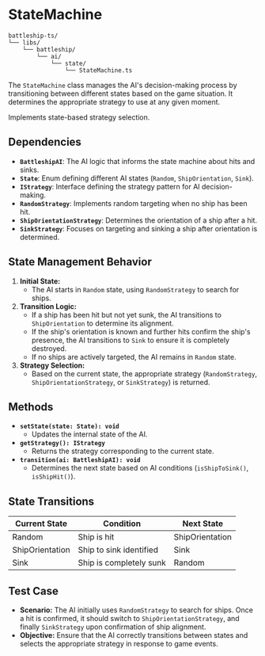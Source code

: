 # **StateMachine**

```plaintext
battleship-ts/
└── libs/
    └── battleship/
        └── ai/
            └── state/
                └── StateMachine.ts
```

The `StateMachine` class manages the AI's decision-making process by transitioning between different states based on the game situation. It determines the appropriate strategy to use at any given moment.

Implements state-based strategy selection.

## **Dependencies**
- **`BattleshipAI`**: The AI logic that informs the state machine about hits and sinks.
- **`State`**: Enum defining different AI states (`Random`, `ShipOrientation`, `Sink`).
- **`IStrategy`**: Interface defining the strategy pattern for AI decision-making.
- **`RandomStrategy`**: Implements random targeting when no ship has been hit.
- **`ShipOrientationStrategy`**: Determines the orientation of a ship after a hit.
- **`SinkStrategy`**: Focuses on targeting and sinking a ship after orientation is determined.

## **State Management Behavior**
1. **Initial State:**
   - The AI starts in `Random` state, using `RandomStrategy` to search for ships.
2. **Transition Logic:**
   - If a ship has been hit but not yet sunk, the AI transitions to `ShipOrientation` to determine its alignment.
   - If the ship's orientation is known and further hits confirm the ship's presence, the AI transitions to `Sink` to ensure it is completely destroyed.
   - If no ships are actively targeted, the AI remains in `Random` state.
3. **Strategy Selection:**
   - Based on the current state, the appropriate strategy (`RandomStrategy`, `ShipOrientationStrategy`, or `SinkStrategy`) is returned.

## **Methods**
- **`setState(state: State): void`**
  - Updates the internal state of the AI.
- **`getStrategy(): IStrategy`**
  - Returns the strategy corresponding to the current state.
- **`transition(ai: BattleshipAI): void`**
  - Determines the next state based on AI conditions (`isShipToSink()`, `isShipHit()`).

## **State Transitions**
| Current State       | Condition                     | Next State          |
|--------------------|-----------------------------|--------------------|
| Random            | Ship is hit                  | ShipOrientation    |
| ShipOrientation   | Ship to sink identified      | Sink               |
| Sink             | Ship is completely sunk      | Random             |

## **Test Case**
- **Scenario:** The AI initially uses `RandomStrategy` to search for ships. Once a hit is confirmed, it should switch to `ShipOrientationStrategy`, and finally `SinkStrategy` upon confirmation of ship alignment.
- **Objective:** Ensure that the AI correctly transitions between states and selects the appropriate strategy in response to game events.
